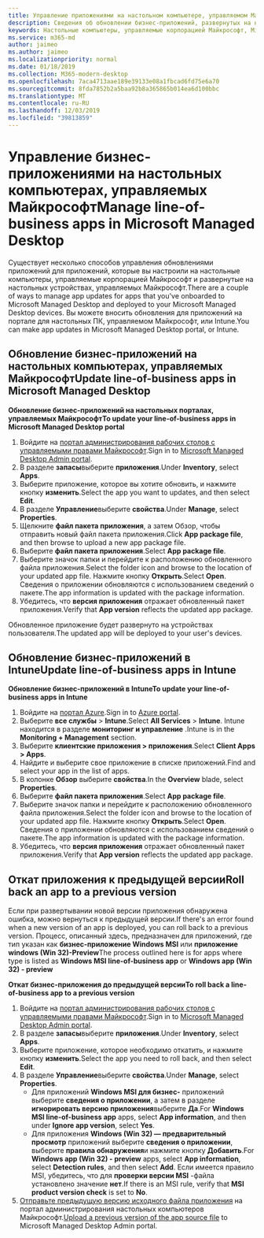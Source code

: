 ```yaml
---
title: Управление приложениями на настольном компьютере, управляемом Майкрософт
description: Сведения об обновлении бизнес-приложений, развернутых на настольных компьютерах, управляемых Майкрософт
keywords: Настольные компьютеры, управляемые корпорацией Майкрософт, Microsoft 365, служба, документация
ms.service: m365-md
author: jaimeo
ms.author: jaimeo
ms.localizationpriority: normal
ms.date: 01/18/2019
ms.collection: M365-modern-desktop
ms.openlocfilehash: 7aca4713aae189e39133e08a1fbcad6fd75e6a70
ms.sourcegitcommit: 8fda7852b2a5baa92b8a365865b014ea6d100bbc
ms.translationtype: MT
ms.contentlocale: ru-RU
ms.lasthandoff: 12/03/2019
ms.locfileid: "39813859"
---
```

# <a name="manage-line-of-business-apps-in-microsoft-managed-desktop"></a><span data-ttu-id="87981-104">Управление бизнес-приложениями на настольных компьютерах, управляемых Майкрософт</span><span class="sxs-lookup"><span data-stu-id="87981-104">Manage line-of-business apps in Microsoft Managed Desktop</span></span>

<!--Application management -->

<span data-ttu-id="87981-105">Существует несколько способов управления обновлениями приложений для приложений, которые вы настроили на настольные компьютеры, управляемые корпорацией Майкрософт и развернутые на настольных устройствах, управляемых Майкрософт.</span><span class="sxs-lookup"><span data-stu-id="87981-105">There are a couple of ways to manage app updates for apps that you've onboarded to Microsoft Managed Desktop and deployed to your Microsoft Managed Desktop devices.</span></span> <span data-ttu-id="87981-106">Вы можете вносить обновления для приложений на портале для настольных ПК, управляемом Майкрософт, или Intune.</span><span class="sxs-lookup"><span data-stu-id="87981-106">You can make app updates in Microsoft Managed Desktop portal, or Intune.</span></span> 

<span id="update-app-mmd" />

## <a name="update-line-of-business-apps-in-microsoft-managed-desktop"></a><span data-ttu-id="87981-107">Обновление бизнес-приложений на настольных компьютерах, управляемых Майкрософт</span><span class="sxs-lookup"><span data-stu-id="87981-107">Update line-of-business apps in Microsoft Managed Desktop</span></span>

<span data-ttu-id="87981-108">**Обновление бизнес-приложений на настольных порталах, управляемых Майкрософт**</span><span class="sxs-lookup"><span data-stu-id="87981-108">**To update your line-of-business apps in Microsoft Managed Desktop portal**</span></span>
1. <span data-ttu-id="87981-109">Войдите на [портал администрирования рабочих столов с управляемыми правами Майкрософт](https://aka.ms/mmdportal).</span><span class="sxs-lookup"><span data-stu-id="87981-109">Sign in to [Microsoft Managed Desktop Admin portal](https://aka.ms/mmdportal).</span></span>
2. <span data-ttu-id="87981-110">В разделе **запасы**выберите **приложения**.</span><span class="sxs-lookup"><span data-stu-id="87981-110">Under **Inventory**, select **Apps**.</span></span>  
3. <span data-ttu-id="87981-111">Выберите приложение, которое вы хотите обновить, и нажмите кнопку **изменить**.</span><span class="sxs-lookup"><span data-stu-id="87981-111">Select the app you want to updates, and then select **Edit**.</span></span>
4. <span data-ttu-id="87981-112">В разделе **Управление**выберите **свойства**.</span><span class="sxs-lookup"><span data-stu-id="87981-112">Under **Manage**, select **Properties**.</span></span> 
5. <span data-ttu-id="87981-113">Щелкните **файл пакета приложения**, а затем Обзор, чтобы отправить новый файл пакета приложения.</span><span class="sxs-lookup"><span data-stu-id="87981-113">Click **App package file**, and then browse to upload a new app package file.</span></span>
6. <span data-ttu-id="87981-114">Выберите **файл пакета приложения**.</span><span class="sxs-lookup"><span data-stu-id="87981-114">Select **App package file**.</span></span>
7. <span data-ttu-id="87981-115">Выберите значок папки и перейдите к расположению обновленного файла приложения.</span><span class="sxs-lookup"><span data-stu-id="87981-115">Select the folder icon and browse to the location of your updated app file.</span></span> <span data-ttu-id="87981-116">Нажмите кнопку **Открыть**.</span><span class="sxs-lookup"><span data-stu-id="87981-116">Select **Open**.</span></span> <span data-ttu-id="87981-117">Сведения о приложении обновляются с использованием сведений о пакете.</span><span class="sxs-lookup"><span data-stu-id="87981-117">The app information is updated with the package information.</span></span>
8. <span data-ttu-id="87981-118">Убедитесь, что **версия приложения** отражает обновленный пакет приложения.</span><span class="sxs-lookup"><span data-stu-id="87981-118">Verify that **App version** reflects the updated app package.</span></span> 

<span data-ttu-id="87981-119">Обновленное приложение будет развернуто на устройствах пользователя.</span><span class="sxs-lookup"><span data-stu-id="87981-119">The updated app will be deployed to your user's devices.</span></span>

<span id="update-app-intune" />

## <a name="update-line-of-business-apps-in-intune"></a><span data-ttu-id="87981-120">Обновление бизнес-приложений в Intune</span><span class="sxs-lookup"><span data-stu-id="87981-120">Update line-of-business apps in Intune</span></span>

<span data-ttu-id="87981-121">**Обновление бизнес-приложений в Intune**</span><span class="sxs-lookup"><span data-stu-id="87981-121">**To update your line-of-business apps in Intune**</span></span>
1. <span data-ttu-id="87981-122">Войдите на [портал Azure](https://portal.azure.com).</span><span class="sxs-lookup"><span data-stu-id="87981-122">Sign in to [Azure portal](https://portal.azure.com).</span></span>
2. <span data-ttu-id="87981-123">Выберите **все службы** > **Intune**.</span><span class="sxs-lookup"><span data-stu-id="87981-123">Select **All Services** > **Intune**.</span></span> <span data-ttu-id="87981-124">Intune находится в разделе **мониторинг и управление** .</span><span class="sxs-lookup"><span data-stu-id="87981-124">Intune is in the **Monitoring + Management** section.</span></span>
3. <span data-ttu-id="87981-125">Выберите **клиентские приложения > приложения**.</span><span class="sxs-lookup"><span data-stu-id="87981-125">Select **Client Apps > Apps**.</span></span>
4. <span data-ttu-id="87981-126">Найдите и выберите свое приложение в списке приложений.</span><span class="sxs-lookup"><span data-stu-id="87981-126">Find and select your app in the list of apps.</span></span>
5. <span data-ttu-id="87981-127">В колонке **Обзор** выберите **свойства**.</span><span class="sxs-lookup"><span data-stu-id="87981-127">In the **Overview** blade, select **Properties**.</span></span>
6. <span data-ttu-id="87981-128">Выберите **файл пакета приложения**.</span><span class="sxs-lookup"><span data-stu-id="87981-128">Select **App package file**.</span></span>
7. <span data-ttu-id="87981-129">Выберите значок папки и перейдите к расположению обновленного файла приложения.</span><span class="sxs-lookup"><span data-stu-id="87981-129">Select the folder icon and browse to the location of your updated app file.</span></span> <span data-ttu-id="87981-130">Нажмите кнопку **Открыть**.</span><span class="sxs-lookup"><span data-stu-id="87981-130">Select **Open**.</span></span> <span data-ttu-id="87981-131">Сведения о приложении обновляются с использованием сведений о пакете.</span><span class="sxs-lookup"><span data-stu-id="87981-131">The app information is updated with the package information.</span></span>
8. <span data-ttu-id="87981-132">Убедитесь, что **версия приложения** отражает обновленный пакет приложения.</span><span class="sxs-lookup"><span data-stu-id="87981-132">Verify that **App version** reflects the updated app package.</span></span>

<span id="roll-back-app-mmd" />

## <a name="roll-back-an-app-to-a-previous-version"></a><span data-ttu-id="87981-133">Откат приложения к предыдущей версии</span><span class="sxs-lookup"><span data-stu-id="87981-133">Roll back an app to a previous version</span></span>

<span data-ttu-id="87981-134">Если при развертывании новой версии приложения обнаружена ошибка, можно вернуться к предыдущей версии.</span><span class="sxs-lookup"><span data-stu-id="87981-134">If there's an error found when a new version of an app is deployed, you can roll back to a previous version.</span></span> <span data-ttu-id="87981-135">Процесс, описанный здесь, предназначен для приложений, где тип указан как **бизнес-приложение Windows MSI** или **приложение windows (Win 32)-Preview**</span><span class="sxs-lookup"><span data-stu-id="87981-135">The process outlined here is for apps where type is listed as **Windows MSI line-of-business app** or **Windows app (Win 32) - preview**</span></span>

<span data-ttu-id="87981-136">**Откат бизнес-приложения до предыдущей версии**</span><span class="sxs-lookup"><span data-stu-id="87981-136">**To roll back a line-of-business app to a previous version**</span></span>

1. <span data-ttu-id="87981-137">Войдите на [портал администрирования рабочих столов с управляемыми правами Майкрософт](https://aka.ms/mmdportal).</span><span class="sxs-lookup"><span data-stu-id="87981-137">Sign in to [Microsoft Managed Desktop Admin portal](https://aka.ms/mmdportal).</span></span>
2. <span data-ttu-id="87981-138">В разделе **запасы**выберите **приложения**.</span><span class="sxs-lookup"><span data-stu-id="87981-138">Under **Inventory**, select **Apps**.</span></span>  
3. <span data-ttu-id="87981-139">Выберите приложение, которое необходимо откатить, и нажмите кнопку **изменить**.</span><span class="sxs-lookup"><span data-stu-id="87981-139">Select the app you need to roll back, and then select **Edit**.</span></span>
4. <span data-ttu-id="87981-140">В разделе **Управление**выберите **свойства**.</span><span class="sxs-lookup"><span data-stu-id="87981-140">Under **Manage**, select **Properties**.</span></span> 
    - <span data-ttu-id="87981-141">Для приложений **Windows MSI для бизнес-** приложений выберите **сведения о приложении**, а затем в разделе **игнорировать версию приложения**выберите **Да**.</span><span class="sxs-lookup"><span data-stu-id="87981-141">For **Windows MSI line-of-business app** apps, select **App information**, and then under **Ignore app version**, select **Yes**.</span></span>
    - <span data-ttu-id="87981-142">Для приложения **Windows (Win 32) — предварительный просмотр** приложений выберите **сведения о приложении**, выберите **правила обнаружения**и нажмите кнопку **Добавить**.</span><span class="sxs-lookup"><span data-stu-id="87981-142">For **Windows app (Win 32) - preview** apps, select **App information**, select **Detection rules**, and then select **Add**.</span></span> 
    <span data-ttu-id="87981-143">Если имеется правило MSI, убедитесь, что для **проверки версии MSI** -файла установлено значение **нет**.</span><span class="sxs-lookup"><span data-stu-id="87981-143">If there is an MSI rule, verify that **MSI product version check** is set to **No**.</span></span>
5. <span data-ttu-id="87981-144">[Отправьте предыдущую версию исходного файла приложения](../get-started/deploy-apps.md) на портал администрирования настольных компьютеров Майкрософт.</span><span class="sxs-lookup"><span data-stu-id="87981-144">[Upload a previous version of the app source file](../get-started/deploy-apps.md) to Microsoft Managed Desktop Admin portal.</span></span>  

